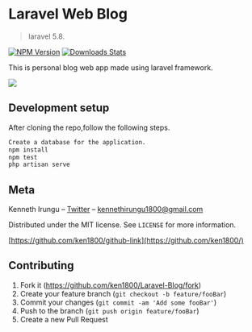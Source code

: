 # Laravel Web Blog
> laravel 5.8.

[![NPM Version][npm-image]][npm-url]
[![Downloads Stats][npm-downloads]][npm-url]

This is personal blog web app made using laravel framework.

![](header.png)

## Development setup
After cloning the repo,follow the following steps.

```sh
Create a database for the application.
npm install
npm test
php artisan serve
```
## Meta

Kenneth Irungu – [Twitter](https://twitter.com/kennethirungu) – kennethirungu1800@gmail.com

Distributed under the MIT license. See ``LICENSE`` for more information.

[https://github.com/ken1800/github-link](https://github.com/ken1800/)

## Contributing

1. Fork it (<https://github.com/ken1800/Laravel-Blog/fork>)
2. Create your feature branch (`git checkout -b feature/fooBar`)
3. Commit your changes (`git commit -am 'Add some fooBar'`)
4. Push to the branch (`git push origin feature/fooBar`)
5. Create a new Pull Request

<!-- Markdown link & img dfn's -->
[npm-image]: https://img.shields.io/npm/v/datadog-metrics.svg?style=flat-square
[npm-url]: https://npmjs.org/package/datadog-metrics
[npm-downloads]: https://img.shields.io/npm/dm/datadog-metrics.svg?style=flat-square
[travis-image]: https://img.shields.io/travis/dbader/node-datadog-metrics/master.svg?style=flat-square
[travis-url]: https://travis-ci.org/dbader/node-datadog-metrics
[wiki]: https://github.com/ken1800/Larave-Blog/wiki
